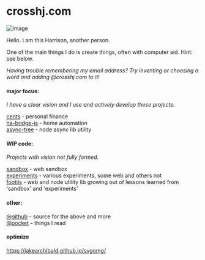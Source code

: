 # crosshj.com

![image](https://user-images.githubusercontent.com/1816471/58351208-1b211f00-7e36-11e9-88d9-43dfbc4edb89.png)

Hello. I am this Harrison, another person.

One of the main things I do is create things, often with computer aid. Hint: see
below.

_Having trouble remembering my email address? Try inventing or choosing a word
and adding @crosshj.com to it!_

#### major focus:

_I have a clear vision and I use and actively develop these projects._

[cents](https://github.com/crosshj/cents) - personal finance  
[ha-bridge-js](https://github.com/crosshj/ha-bridge-js) - home automation  
[async-tree](https://www.npmjs.com/package/async-tree) - node async lib utility

#### WIP code:

_Projects with vision not fully formed._

[sandbox](/sandbox) - web sandbox  
[experiments](/experiments) - various experiments, some web and others not  
[footils](/footils) - web and node utility lib growing out of lessons learned
from 'sandbox' and 'experiments'

#### other:

[@github](https://github.com/crosshj) - source for the above and more  
[@pocket](http://sharedli.st/crosshj) - things I read

#### optimize

https://jakearchibald.github.io/svgomg/
